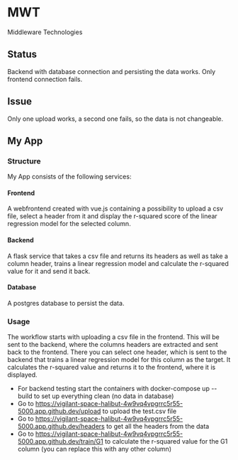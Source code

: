 # MWT
Middleware Technologies

## Status

Backend with database connection and persisting the data works. Only frontend connection fails.

## Issue

Only one upload works, a second one fails, so the data is not changeable.

## My App

### Structure

My App consists of the following services:

#### Frontend

A webfrontend created with vue.js containing a possibility to upload a csv file, select a header from it and display the r-squared score of the linear regression model for the selected column.

#### Backend

A flask service that takes a csv file and returns its headers as well as take a column header, trains a linear regression model and calculate the r-squared value for it and send it back.

#### Database

A postgres database to persist the data.

### Usage

The workflow starts with uploading a csv file in the frontend. This will be sent to the backend, where the columns headers are extracted and sent back to the frontend. There you can select one header, which is sent to the backend that trains a linear regression model for this column as the target. It calculates the r-squared value and returns it to the frontend, where it is displayed.

- For backend testing start the containers with docker-compose up --build to set up everything clean (no data in database)
- Go to https://vigilant-space-halibut-4w9vq4vpgrrc5r55-5000.app.github.dev/upload to upload the test.csv file
- Go to https://vigilant-space-halibut-4w9vq4vpgrrc5r55-5000.app.github.dev/headers to get all the headers from the data
- Go to https://vigilant-space-halibut-4w9vq4vpgrrc5r55-5000.app.github.dev/train/G1 to calculate the r-squared value for the G1 column (you can replace this with any other column)